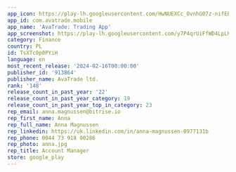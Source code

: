 ```yaml
---
app_icon: https://play-lh.googleusercontent.com/HwNUEXCc_OvnhG07z-nifEbeIsgwiqTmhoGq9CGBl7BVv5aQcIj9BAiWCKHF_NRSkg
app_id: com.avatrade.mobile
app_name: 'AvaTrade: Trading App'
app_screenshot: https://play-lh.googleusercontent.com/y7P4qrUiFfWD4LpLHeVyQyFYRki7sDWpwQMxAvw9sdoBMjmnyRIC8p5PZJZ2aBxX12SP
category: Finance
country: PL
id: TsXTc0p0PYiH
language: en
most_recent_release: '2024-02-16T00:00:00'
publisher_id: '913864'
publisher_name: AvaTrade ltd.
rank: '148'
release_count_in_past_year: '22'
release_count_in_past_year_category: 19
release_count_in_past_year_top_in_category: 23
rep_email: anna.magnussen@bitrise.io
rep_first_name: Anna
rep_full_name: Anna Magnussen
rep_linkedin: https://uk.linkedin.com/in/anna-magnussen-0977131b
rep_phone: 0044 73 918 00286
rep_photo: anna.jpg
rep_title: Account Manager
store: google_play
---
```

